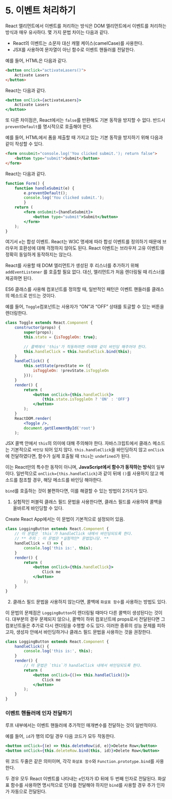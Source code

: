 # 5. 이벤트 처리하기

React 엘리먼트에서 이벤트를 처리하는 방식은 DOM 엘리먼트에서 이벤트를 처리하는 방식과 매우 유사하다. 몇 가지 문법 차이는 다음과 같다.

- React의 이벤트는 소문자 대신 캐멀 케이스(camelCase)를 사용한다.
- JSX를 사용하여 문자열이 아닌 함수로 이벤트 핸들러를 전달한다.

예를 들어, HTML은 다음과 같다.

```html
<button onclick="activateLasers()">
	Activate Lasers
</button>
```

React는 다음과 같다.

```jsx
<button onClick={activateLasers}>
	Activate Lasers
</button>
```
또 다른 차이점은, React에서는 `false`를 반환해도 기본 동작을 방지할 수 없다. 반드시 `preventDefault`를 명시적으로 호출해야 한다.

예를 들어, HTML에서 폼을 제출할 때 가지고 있는 기본 동작을 방지하기 위해 다음과 같이 작성할 수 있다.

```html
<form onsubmit="console.log('You clicked submit.'); return false">
	<button type="submit">Submit</button>
</form>
```
React는 다음과 같다.

```jsx
function Form() {
	function handleSubmit(e) {
		e.preventDefault();
		console.log('You clicked submit.');
		}
	return (
		<form onSubmit={handleSubmit}>
			<button type="submit">Submit</button>
		</form>
	);
}
```

여기서 `e`는 합성 이벤트. React는 W3C 명세에 따라 합성 이벤트를 정의하기 때문에 브라우저 호환성에 대해 걱정하지 않아도 된다. React 이벤트는 브라우저 고유 이벤트와 정확히 동일하게 동작하지는 않는다.

React를 사용할 때 DOM 엘리먼트가 생성된 후 리스너를 추가하기 위해 `addEventListener` 를 호출할 필요 없다. 대신, 엘리먼트가 처음 렌더링될 때 리스너를 제공하면 된다.

ES6 클래스를 사용해 컴포넌트를 정의할 때, 일반적인 패턴은 이벤트 핸들러를 클래스의 메소드로 만드는 것이다. 

예를 들어, `Toggle`컴포넌트는 사용자가 “ON”과 “OFF” 상태를 토글할 수 있는 버튼을 렌더링한다.

```jsx
class Toggle extends React.Component {
	constructor(props) {
		super(props);
		this.state = {isToggleOn: true};
	
		// 콜백에서 'this'가 작동하려면 아래와 같이 바인딩 해주어야 한다.
		this.handleClick = this.handleClick.bind(this);
	}
	handleClick() {
		this.setState(prevState => ({
			isToggleOn: !prevState.isToggleOn
		}));
	}
	render() {
		return (
			<button onClick={this.handleClick}>
				{this.state.isToggleOn ? 'ON' : 'OFF'}
			</button>
		);
	}
	ReactDOM.render(
		<Toggle />,
		document.getElementById('root')
	);
```

JSX 콜백 안에서 `this`의 의미에 대해 주의해야 한다. 자바스크립트에서 클래스 메소드는 기본적으로 `바인딩` 되어 있지 않다. `this.handleClick`을 바인딩하지 않고 `onClick` 에 전달하였다면, 함수가 실제 호출될 때 `this`는 `undefined`가 된다.

이는 React만의 특수한 동작이 아니며, **JavaScript에서 함수가 동작하는 방식**의 일부이다. 일반적으로 `onClick={this.handleClick}`과 같이 뒤에 `()`를 사용하지 않고 메소드를 참조할 경우, 해당 메소드를 바인딩 해야한다.

`bind`를 호출하는 것이 불편하다면, 이를 해결할 수 있는 방법이 2가지가 있다.

1) 실험적인 퍼블릭 클래스 필드 문법을 사용한다면, 클래스 필드를 사용하여 콜백을 올바르게 바인딩할 수 있다.

Create React App에서는 이 문법이 기본적으로 설정되어 있음.

```jsx
class LoggingButton extends React.Component {
	// 이 문법은 `this`가 handleClick 내에서 바인딩되도록 한다.
	// ** 주의 : 이 문법은 *실험적인* 문법입니당. **
	handleClick = () => {
		console.log('this is:', this);
	}
	render() {
		return (
			<button onClick={this.handleClick}>
				Click me
			</button>
		);
	}
}	
```

2) 클래스 필드 문법을 사용하지 않는다면, 콜백에 `화살표 함수`를 사용하는 방법도 있다.

이 문법의 문제점은 `LoggingButton`이 렌더링될 때마다 다른 콜백이 생성된다는 것이다. 대부분의 경우 문제되지 않으나, 콜백이 하위 컴포넌트에 props로서 전달된다면 그 컴포넌트들은 추가로 다시 렌더링을 수행할 수도 있다. 이러한 종류의 성능 문제를 피하고자, 생성자 안에서 바인딩하거나 클래스 필드 문법을 사용하는 것을 권장한다.

```jsx
class LoggingButton extends React.Component {
	handleClick() {
		console.log('this is:', this);
	}
	render() {
		// 이 문법은 `this`가 handleClick 내에서 바인딩되도록 한다.
		return (
			<button onClick={()=> this.handleClick()}>
				Click me
			</button>
		);
	}
}
```
### 이벤트 핸들러에 인자 전달하기

루프 내부에서는 이벤트 핸들러에 추가적인 매개변수를 전달하는 것이 일반적이다.

예를 들어, `id`가 행의 ID일 경우 다음 코드가 모두 작동한다.

```jsx
<button onClick={(e) => this.deleteRow(id, e)}>Delete Row</button>
<button onClick={this.deleteRow.bind(this, id)}>Delete Row</button>
```

위 코드 두줄은 같은 의미이며, 각각 `화살표 함수`와 `Function.prototype.bind`를 사용한다. 

두 경우 모두 React 이벤트를 나타내는 `e`인자가 ID 뒤에 두 번째 인자로 전달된다. 화살표 함수를 사용하면 명시적으로 인자를 전달해야 하지만 `bind`를 사용할 경우 추가 인자가 자동으로 전달된다.